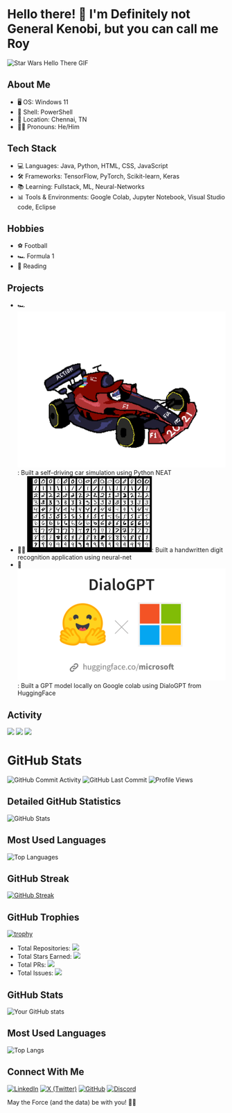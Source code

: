 # Hello there! 👋 I'm Definitely not General Kenobi, but you can call me Roy

<img src="https://media.giphy.com/media/xTiIzJSKB4l7xTouE8/giphy.gif" width="500" alt="Star Wars Hello There GIF">

## About Me
- 🖥 OS: Windows 11
- 🐚 Shell: PowerShell
- 📍 Location: Chennai, TN
- 👨‍💻 Pronouns: He/Him

## Tech Stack
- 💻 Languages: Java, Python, HTML, CSS, JavaScript
- 🛠 Frameworks: TensorFlow, PyTorch, Scikit-learn, Keras
- 📚 Learning: Fullstack, ML, Neural-Networks
- 📊 Tools & Environments: Google Colab, Jupyter Notebook, Visual Studio code, Eclipse

## Hobbies
- ⚽ Football
- 🏎 Formula 1
- 📖 Reading


## Projects
- 🏎 [![Project 1](https://github.com/sayantanroy14/sayantanroy14/blob/main/f1.png)](https://github.com/sayantanroy14/self_driving_car_sim)
: Built a self-driving car simulation using Python NEAT
- ✍🏻 [![Project 2](https://github.com/sayantanroy14/sayantanroy14/blob/main/mnist.png)](https://github.com/sayantanroy14/handwritten_digit_detection_model/): Built a handwritten digit recognition application using neural-net
- 🤖 [![Project 3](https://github.com/sayantanroy14/sayantanroy14/blob/main/dialogpt.png)](https://github.com/sayantanroy14/RoyGPT/): Built a GPT model locally on Google colab using DialoGPT from HuggingFace

## Activity

![](https://img.shields.io/github/commit-activity/m/sayantanroy14/sayantanroy14?label=Commits)
![](https://img.shields.io/github/last-commit/sayantanroy14/sayantanroy14?label=Last%20Commit)
![](https://komarev.com/ghpvc/?username=sayantanroy14&color=blue)

# GitHub Stats

![GitHub Commit Activity](https://img.shields.io/github/commit-activity/m/sayantanroy14?label=Commits)
![GitHub Last Commit](https://img.shields.io/github/last-commit/sayantanroy14?label=Last%20Commit)
![Profile Views](https://komarev.com/ghpvc/?username=sayantanroy14&color=blue)

## Detailed GitHub Statistics

![GitHub Stats](https://github-readme-stats.vercel.app/api?username=sayantanroy14&show_icons=true&count_private=true)

## Most Used Languages

![Top Languages](https://github-readme-stats.vercel.app/api/top-langs/?username=sayantanroy14&layout=compact)

## GitHub Streak

[![GitHub Streak](https://github-readme-streak-stats.herokuapp.com/?user=sayantanroy14)](https://git.io/streak-stats)

## GitHub Trophies

[![trophy](https://github-profile-trophy.vercel.app/?username=sayantanroy14)](https://github.com/ryo-ma/github-profile-trophy)


- Total Repositories: ![](https://img.shields.io/github/repos/sayantanroy14?label=)
- Total Stars Earned: ![](https://img.shields.io/github/stars/sayantanroy14?affiliations=OWNER%2CCOLLABORATOR&label=)
- Total PRs: ![](https://img.shields.io/search/count?label=&query=is%3Apr+author%3Asayantanroy14)
- Total Issues: ![](https://img.shields.io/search/count?label=&query=is%3Aissue+author%3Asayantanroy14)


## GitHub Stats
![Your GitHub stats](https://github-readme-stats.vercel.app/api?username=sayantanroy14&show_icons=true&theme=radical)


## Most Used Languages
![Top Langs](https://github-readme-stats.vercel.app/api/top-langs/?username=sayantanroy14&layout=compact&theme=radical)


## Connect With Me
[![LinkedIn](https://img.shields.io/badge/LinkedIn-0077B5?style=for-the-badge&logo=linkedin&logoColor=white)](https://www.linkedin.com/in/itsroysayantan/)
[![X (Twitter)](https://img.shields.io/badge/X-000000?style=for-the-badge&logo=x&logoColor=white)](https://twitter.com/itsroysayantan)
[![GitHub](https://img.shields.io/badge/GitHub-100000?style=for-the-badge&logo=github&logoColor=white)](https://github.com/sayantanroy14)
[![Discord](https://img.shields.io/badge/Discord-5865F2?style=for-the-badge&logo=discord&logoColor=white)](https://discordapp.com/users/trumanveidt)

May the Force (and the data) be with you! 🚀🤖
